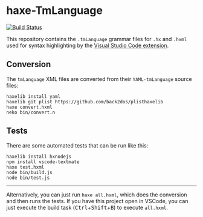 # haxe-TmLanguage

[![Build Status](https://travis-ci.org/vshaxe/vshaxe.svg?branch=master)](https://travis-ci.org/vshaxe/vshaxe)

This repository contains the `.tmLanguage` grammar files for `.hx` and `.hxml` used for syntax highlighting by the [Visual Studio Code extension](https://github.com/vshaxe/vshaxe).

## Conversion

The `tmLanguage` XML files are converted from their `YAML-tmLanguage` source files:

```
haxelib install yaml
haxelib git plist https://github.com/back2dos/plisthaxelib
haxe convert.hxml
neko bin/convert.n
```

## Tests

There are some automated tests that can be run like this:

```
haxelib install hxnodejs
npm install vscode-textmate
haxe test.hxml
node bin/build.js
node bin/test.js
```

____________

Alternatively, you can just run `haxe all.hxml`, which does the conversion and then runs the tests. If you have this project open in VSCode, you can just execute the build task (<kbd>Ctrl</kbd>+<kbd>Shift</kbd>+<kbd>B</kbd>) to execute `all.hxml`.